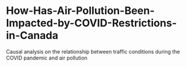 # How-Has-Air-Pollution-Been-Impacted-by-COVID-Restrictions-in-Canada
Causal analysis on the relationship between traffic conditions during the COVID pandemic and air pollution
